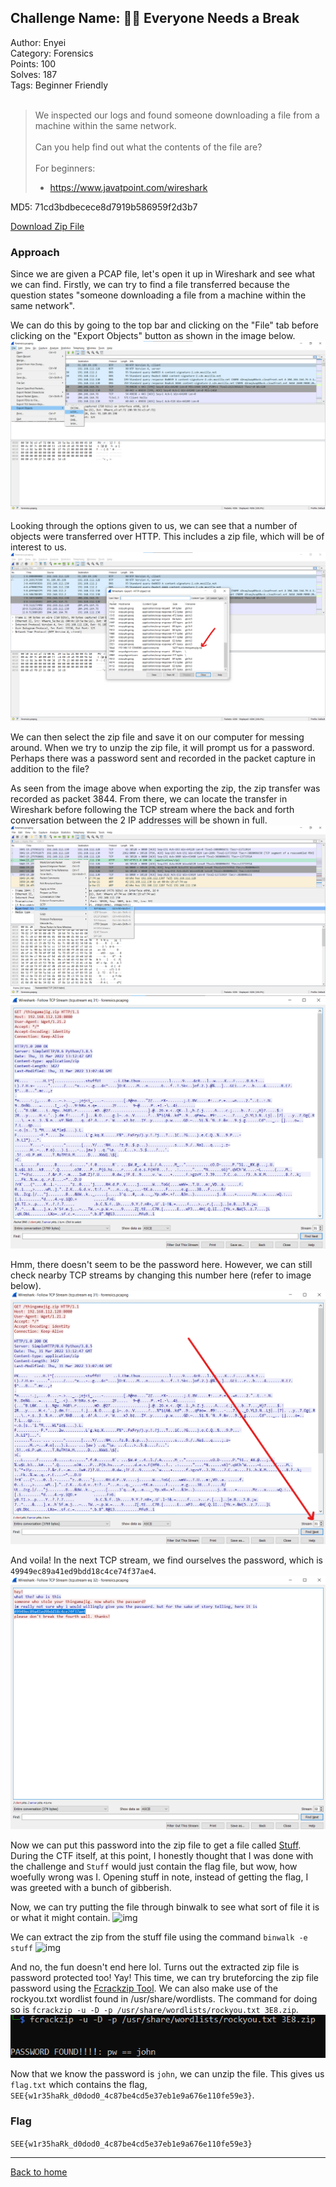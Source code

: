 ## Challenge Name: 🧑‍🎓 Everyone Needs a Break
Author: Enyei  
Category: Forensics  
Points: 100  
Solves: 187  
Tags: Beginner Friendly  
<br>
>We inspected our logs and found someone downloading a file from a machine within the same network.<br><br>
Can you help find out what the contents of the file are?<br><br>
For beginners:
> - https://www.javatpoint.com/wireshark

MD5: 71cd3bdbecece8d7919b586959f2d3b7

[Download Zip File](https://github.com/Team-Rainbow-Hash/seetf-2022-writeups/blob/main/forensics/%F0%9F%A7%91%E2%80%8D%F0%9F%8E%93%20Sniffed%20Traffic/files/forensics_sniffed_traffic.zip "Zip File")


### Approach
Since we are given a PCAP file, let's open it up in Wireshark and see what we can find. Firstly, we can try to find a file transferred because the question states "someone downloading a file from a machine within the same network". 

We can do this by going to the top bar and clicking on the "File" tab before clicking on the "Export Objects" button as shown in the image below.
![img](https://github.com/Team-Rainbow-Hash/seetf-2022-writeups/blob/main/forensics/%F0%9F%A7%91%E2%80%8D%F0%9F%8E%93%20Sniffed%20Traffic/files/Wireshark%20Export%201.png "Image")

Looking through the options given to us, we can see that a number of objects were transferred over HTTP. This includes a zip file, which will be of interest to us.
![img](https://github.com/Team-Rainbow-Hash/seetf-2022-writeups/blob/main/forensics/%F0%9F%A7%91%E2%80%8D%F0%9F%8E%93%20Sniffed%20Traffic/files/Wireshark%20Export%202.png "Image")

We can then select the zip file and save it on our computer for messing around. When we try to unzip the zip file, it will prompt us for a password. Perhaps there was a password sent and recorded in the packet capture in addition to the file?

As seen from the image above when exporting the zip, the zip transfer was recorded as packet 3844. From there, we can locate the transfer in Wireshark before following the TCP stream where the back and forth conversation between the 2 IP addresses will be shown in full.
![img](https://github.com/Team-Rainbow-Hash/seetf-2022-writeups/blob/main/forensics/%F0%9F%A7%91%E2%80%8D%F0%9F%8E%93%20Sniffed%20Traffic/files/Wireshark%20Password%201.png "Image")
![img](https://github.com/Team-Rainbow-Hash/seetf-2022-writeups/blob/main/forensics/%F0%9F%A7%91%E2%80%8D%F0%9F%8E%93%20Sniffed%20Traffic/files/Wireshark%20Password%202.png "Image")

Hmm, there doesn't seem to be the password here. However, we can still check nearby TCP streams by changing this number here (refer to image below).
![img](https://github.com/Team-Rainbow-Hash/seetf-2022-writeups/blob/main/forensics/%F0%9F%A7%91%E2%80%8D%F0%9F%8E%93%20Sniffed%20Traffic/files/Wireshark%20Password%203.png "Image")

And voila! In the next TCP stream, we find ourselves the password, which is `49949ec89a41ed9bdd18c4ce74f37ae4`.
![img](https://github.com/Team-Rainbow-Hash/seetf-2022-writeups/blob/main/forensics/%F0%9F%A7%91%E2%80%8D%F0%9F%8E%93%20Sniffed%20Traffic/files/Wireshark%20Password%204.png "Image")

Now we can put this password into the zip file to get a file called [Stuff]( "File"). During the CTF itself, at this point, I honestly thought that I was done with the challenge and `Stuff` would just contain the flag file, but wow, how woefully wrong was I. Opening stuff in note, instead of getting the flag, I was greeted with a bunch of gibberish. 

Now, we can try putting the file through binwalk to see what sort of file it is or what it might contain.
![img]( "Image")

We can extract the zip from the stuff file using the command `binwalk -e stuff`
![img]( "Image")

And no, the fun doesn't end here lol. Turns out the extracted zip file is password protected too! Yay! This time, we can try bruteforcing the zip file password using the [Fcrackzip Tool](https://www.geeksforgeeks.org/fcrackzip-tool-crack-a-zip-file-password-in-kali-linux/). We can also make use of the rockyou.txt wordlist found in /usr/share/wordlists. The command for doing so is `fcrackzip -u -D -p /usr/share/wordlists/rockyou.txt 3E8.zip`.
![img](https://github.com/Team-Rainbow-Hash/seetf-2022-writeups/blob/main/forensics/%F0%9F%A7%91%E2%80%8D%F0%9F%8E%93%20Sniffed%20Traffic/files/fcrackzip.png "Image")

Now that we know the password is `john`, we can unzip the file. This gives us `flag.txt` which contains the flag, `SEE{w1r35haRk_d0dod0_4c87be4cd5e37eb1e9a676e110fe59e3}`.


### Flag
`SEE{w1r35haRk_d0dod0_4c87be4cd5e37eb1e9a676e110fe59e3}`

---
[Back to home](https://github.com/Team-Rainbow-Hash/seetf-2022-writeups)